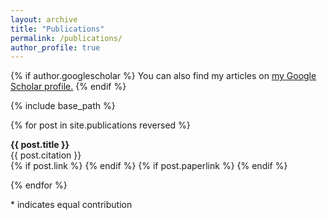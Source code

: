 ```yaml
---
layout: archive
title: "Publications"
permalink: /publications/
author_profile: true
---
```


{% if author.googlescholar %}
  You can also find my articles on <u><a href="{{author.googlescholar}}">my Google Scholar profile</a>.</u>
{% endif %}

{% include base_path %}


{% for post in site.publications reversed %}
  <p class="archive__item-body" itemprop="headline">
  <b>{{ post.title }}</b>
  <br>
  {{ post.citation }}
  <br>
  {% if post.link %}
    <a href="{{ post.link }}"><i class="fas fa-fw fa-link zoom" aria-hidden="true"></i></a>
  {% endif %}
  {% if post.paperlink %}
    <a href="{{ post.paperlink }}"><i class="fas fa-fw fa-file-pdf zoom" aria-hidden="true"></i></a>
  {% endif %}
  </p>
{% endfor %}

\* indicates equal contribution